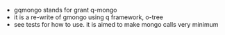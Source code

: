 * gqmongo stands for grant q-mongo
* it is a re-write of gmongo using q framework, o-tree
* see tests for how to use. it is aimed to make mongo calls very minimum
